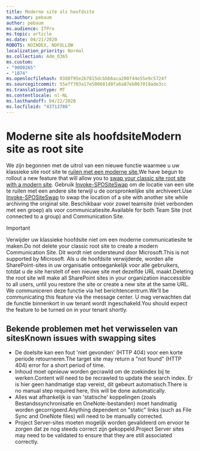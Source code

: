 ```yaml
---
title: Moderne site als hoofdsite
ms.author: pebaum
author: pebaum
ms.audience: ITPro
ms.topic: article
ms.date: 04/21/2020
ROBOTS: NOINDEX, NOFOLLOW
localization_priority: Normal
ms.collection: Adm_O365
ms.custom:
- "9000265"
- "1874"
ms.openlocfilehash: 0388f95e2b7815dcbbb6aca200f44e55e9c5724f
ms.sourcegitcommit: 55eff703a17e500681d8fa6a87eb067019ade3cc
ms.translationtype: MT
ms.contentlocale: nl-NL
ms.lasthandoff: 04/22/2020
ms.locfileid: "43713786"
---
```

# <a name="modern-site-as-root-site"></a><span data-ttu-id="37c85-102">Moderne site als hoofdsite</span><span class="sxs-lookup"><span data-stu-id="37c85-102">Modern site as root site</span></span>

<span data-ttu-id="37c85-103">We zijn begonnen met de uitrol van een nieuwe functie waarmee u uw klassieke site root site te [ruilen met een moderne site.](https://docs.microsoft.com/sharepoint/modern-root-site)</span><span class="sxs-lookup"><span data-stu-id="37c85-103">We have begun to rollout a new feature that will allow you to [swap your classic site root site with a modern site](https://docs.microsoft.com/sharepoint/modern-root-site).</span></span> <span data-ttu-id="37c85-104">Gebruik [Invoke-SPOSiteSwap](https://docs.microsoft.com/powershell/module/sharepoint-online/invoke-spositeswap?view=sharepoint-ps) om de locatie van een site te ruilen met een andere site terwijl u de oorspronkelijke site archiveert.</span><span class="sxs-lookup"><span data-stu-id="37c85-104">Use [Invoke-SPOSiteSwap](https://docs.microsoft.com/powershell/module/sharepoint-online/invoke-spositeswap?view=sharepoint-ps) to swap the location of a site with another site while archiving the original site.</span></span> <span data-ttu-id="37c85-105">Beschikbaar voor zowel teamsite (niet verbonden met een groep) als voor communicatiesite.</span><span class="sxs-lookup"><span data-stu-id="37c85-105">Available for both Team Site (not connected to a group) and Communication Site.</span></span>

>[!Important]
> <span data-ttu-id="37c85-106">Verwijder uw klassieke hoofdsite niet om een moderne communicatiesite te maken.</span><span class="sxs-lookup"><span data-stu-id="37c85-106">Do not delete your classic root site to create a modern Communication Site.</span></span> <span data-ttu-id="37c85-107">Dit wordt niet ondersteund door Microsoft.</span><span class="sxs-lookup"><span data-stu-id="37c85-107">This is not supported by Microsoft.</span></span> <span data-ttu-id="37c85-108">Als u de hoofdsite verwijderde, worden alle SharePoint-sites in uw organisatie ontoegankelijk voor alle gebruikers, totdat u de site herstelt of een nieuwe site met dezelfde URL maakt.</span><span class="sxs-lookup"><span data-stu-id="37c85-108">Deleting the root site will make all SharePoint sites in your organization inaccessible to all users, until you restore the site or create a new site at the same URL.</span></span> <span data-ttu-id="37c85-109">We communiceren deze functie via het berichtencentrum.</span><span class="sxs-lookup"><span data-stu-id="37c85-109">We’ll be communicating this feature via the message center.</span></span> <span data-ttu-id="37c85-110">U mag verwachten dat de functie binnenkort in uw tenant wordt ingeschakeld.</span><span class="sxs-lookup"><span data-stu-id="37c85-110">You should expect the feature to be turned on in your tenant shortly.</span></span>

## <a name="known-issues-with-swapping-sites"></a><span data-ttu-id="37c85-111">Bekende problemen met het verwisselen van sites</span><span class="sxs-lookup"><span data-stu-id="37c85-111">Known issues with swapping sites</span></span>
- <span data-ttu-id="37c85-112">De doelsite kan een fout 'niet gevonden' (HTTP 404) voor een korte periode retourneren.</span><span class="sxs-lookup"><span data-stu-id="37c85-112">The target site may return a "not found" (HTTP 404) error for a short period of time.</span></span>
- <span data-ttu-id="37c85-113">Inhoud moet opnieuw worden gecrawld om de zoekindex bij te werken.</span><span class="sxs-lookup"><span data-stu-id="37c85-113">Content will need to be recrawled to update the search index.</span></span> <span data-ttu-id="37c85-114">Er is hier geen handmatige stap vereist, dit gebeurt automatisch.</span><span class="sxs-lookup"><span data-stu-id="37c85-114">There is no manual step required here, this will be done automatically.</span></span>
- <span data-ttu-id="37c85-115">Alles wat afhankelijk is van 'statische' koppelingen (zoals Bestandssynchronisatie en OneNote-bestanden) moet handmatig worden gecorrigeerd.</span><span class="sxs-lookup"><span data-stu-id="37c85-115">Anything dependent on "static" links (such as File Sync and OneNote files) will need to be manually corrected.</span></span>
- <span data-ttu-id="37c85-116">Project Server-sites moeten mogelijk worden gevalideerd om ervoor te zorgen dat ze nog steeds correct zijn gekoppeld.</span><span class="sxs-lookup"><span data-stu-id="37c85-116">Project Server sites may need to be validated to ensure that they are still associated correctly.</span></span> 

